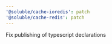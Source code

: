 ```yaml
---
'@soluble/cache-ioredis': patch
'@soluble/cache-redis': patch
---
```


Fix publishing of typescript declarations
